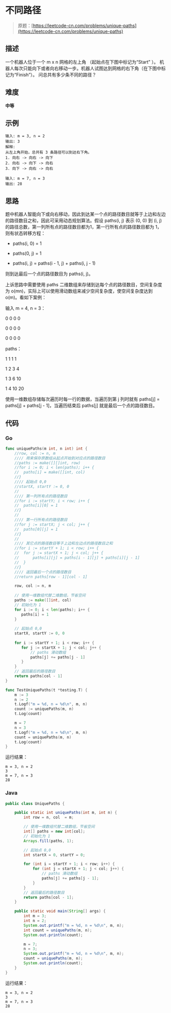 # 不同路径

> 原题：[https://leetcode-cn.com/problems/unique-paths](https://leetcode-cn.com/problems/unique-paths)

## 描述

一个机器人位于一个 m x n 网格的左上角 （起始点在下图中标记为“Start” ）。
机器人每次只能向下或者向右移动一步。机器人试图达到网格的右下角（在下图中标记为“Finish”）。
问总共有多少条不同的路径？

## 难度

**中等**

## 示例

```
输入: m = 3, n = 2
输出: 3
解释:
从左上角开始，总共有 3 条路径可以到达右下角。
1. 向右 -> 向右 -> 向下
2. 向右 -> 向下 -> 向右
3. 向下 -> 向右 -> 向右
```

```
输入: m = 7, n = 3
输出: 28
```

## 思路

题中机器人智能向下或向右移动，因此到达某一个点的路径数目就等于上边和左边的路径数目之和，因此可采用动态规划算法。假设 paths(i, j) 表示 (0, 0) 到 (i, j) 的路径总数，第一列所有点的路径数目都为1，第一行所有点的路径数目都为 1，则有状态转移方程：

* paths(i, 0) = 1

* paths(0, j) = 1

* paths(i, j) = paths(i - 1, j) + paths(i, j - 1)

则到达最后一个点的路径数目为 paths(i, j)。

上诉思路中需要使用 paths 二维数组来存储到达每个点的路径数目，空间复杂度为 o(mn)，实际上可以使用滑动数组来减少空间复杂度，使空间复杂度达到 o(m)。看如下案例：

输入 m = 4, n = 3：

0   0   0   0

0   0   0   0

0   0   0   0

paths：

1   1   1     1

1   2   3     4

1   3   6    10

1   4   10  20

使用一维数组存储每次遍历时每一行的数据，当遍历到第 j 列时就有 paths[j] = paths[j] + paths[j - 1]，当遍历结束后 paths[j] 就是最后一个点的路径数目。

## 代码

### Go

```go
func uniquePaths(m int, n int) int {
    //row, col := n, m
    //// 用来保存原数组从起点开始到对应点的路径数目
    //paths := make([][]int, row)
    //for i := 0; i < len(paths); i++ {
    //  paths[i] = make([]int, col)
    //}
    //// 起始点 0,0
    //startX, startY := 0, 0
    //
    //// 第一列所有点的路径数目
    //for i := startY; i < row; i++ {
    //  paths[i][0] = 1
    //}
    //
    //// 第一行所有点的路径数目
    //for j := startX; j < col; j++ {
    //  paths[0][j] = 1
    //}
    //
    //// 其它点的路径数目等于上边和左边点的路径数目之和
    //for i := startY + 1; i < row; i++ {
    //  for j := startX + 1; j < col; j++ {
    //      paths[i][j] = paths[i - 1][j] + paths[i][j - 1]
    //  }
    //}
    //// 返回最后一个点的路径数目
    //return paths[row - 1][col - 1]

    row, col := n, m
    
    // 使用一维数组代替二维数组，节省空间
    paths := make([]int, col)
    // 初始化为 1
    for i := 0; i < len(paths); i++ {
       paths[i] = 1
    }
    
    // 起始点 0,0
    startX, startY := 0, 0
    
    for i := startY + 1; i < row; i++ {
       for j := startX + 1; j < col; j++ {
           // paths 滑动数组
           paths[j] += paths[j - 1]
       }
    }
    // 返回最后的路径数目
    return paths[col - 1]
}
```

```go
func TestUniquePaths(t *testing.T) {
    m := 3
    n := 2
    t.Logf("m = %d, n = %d\n", m, n)
    count := uniquePaths(m, n)
    t.Log(count)

    m = 7
    n = 3
    t.Logf("m = %d, n = %d\n", m, n)
    count = uniquePaths(m, n)
    t.Log(count)
}
```

运行结果：

```
m = 3, n = 2
3
m = 7, n = 3
28
```

### Java

```java
public class UniquePaths {

    public static int uniquePaths(int m, int n) {
        int row = n, col  = m;

        // 使用一维数组代替二维数组，节省空间
        int[] paths = new int[col];
        // 初始化为 1
        Arrays.fill(paths, 1);

        // 起始点 0,0
        int startX = 0, startY = 0;

        for (int i = startY + 1; i < row; i++) {
            for (int j = startX + 1; j < col; j++) {
                // paths 滑动数组
                paths[j] += paths[j - 1];
            }
        }
        // 返回最后的路径数目
        return paths[col - 1];
    }

    public static void main(String[] args) {
        int m = 3;
        int n = 2;
        System.out.printf("m = %d, n = %d\n", m, n);
        int count = uniquePaths(m, n);
        System.out.println(count);

        m = 7;
        n = 3;
        System.out.printf("m = %d, n = %d\n", m, n);
        count = uniquePaths(m, n);
        System.out.println(count);
    }
}
```

运行结果：

```
m = 3, n = 2
3
m = 7, n = 3
28
```

